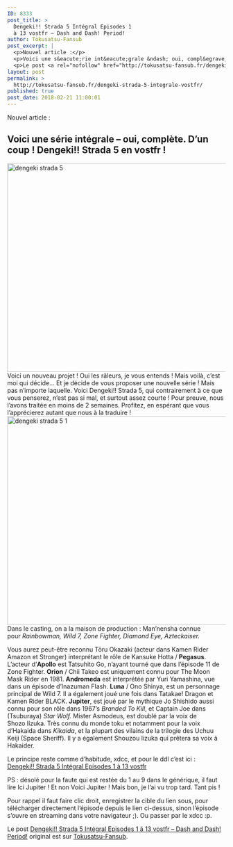 ```yaml
---
ID: 8333
post_title: >
  Dengeki!! Strada 5 Intégral Episodes 1
  à 13 vostfr – Dash and Dash! Period!
author: Tokusatsu-Fansub
post_excerpt: |
  <p>Nouvel article :</p>
  <p>Voici une s&eacute;rie int&eacute;grale &ndash; oui, compl&egrave;te. D&rsquo;un coup ! Dengeki!! Strada 5 en vostfr ! Voici un nouveau projet ! Oui les r&acirc;leurs, je vous entends ! Mais voil&agrave;, c&rsquo;est moi qui d&eacute;cide&hellip; Et je d&eacute;cide de vous proposer &hellip; <a href="http://tokusatsu-fansub.fr/dengeki-strada-5-integrale-vostfr/">Lire la suite <span>&rarr;</span></a></p>
  <p>Le post <a rel="nofollow" href="http://tokusatsu-fansub.fr/dengeki-strada-5-integrale-vostfr/">Dengeki!! Strada 5 Int&eacute;gral Episodes 1 &agrave; 13 vostfr &ndash; Dash and Dash! Period!</a> original est sur <a rel="nofollow" href="http://tokusatsu-fansub.fr/">Tokusatsu-Fansub</a>.</p>
layout: post
permalink: >
  http://tokusatsu-fansub.fr/dengeki-strada-5-integrale-vostfr/
published: true
post_date: 2018-02-21 11:00:01
---
```

<p>Nouvel article :</p>
<h2>Voici une série intégrale &#8211; oui, complète. D&rsquo;un coup ! Dengeki!! Strada 5 en vostfr !</h2>
<p><a href="http://tokusatsu-fansub.fr/wp-content/uploads/2018/02/dengeki-strada-5.jpg"><img class="aligncenter size-full wp-image-2449" src="http://tokusatsu-fansub.fr/wp-content/uploads/2018/02/dengeki-strada-5.jpg" alt="dengeki strada 5" width="640" height="480" srcset="http://tokusatsu-fansub.fr/wp-content/uploads/2018/02/dengeki-strada-5.jpg 640w, http://tokusatsu-fansub.fr/wp-content/uploads/2018/02/dengeki-strada-5-300x225.jpg 300w, http://tokusatsu-fansub.fr/wp-content/uploads/2018/02/dengeki-strada-5-400x300.jpg 400w" sizes="(max-width: 640px) 100vw, 640px" /></a><span id="more-2440"></span><br />
Voici un nouveau projet ! Oui les râleurs, je vous entends ! Mais voilà, c&rsquo;est moi qui décide&#8230; Et je décide de vous proposer une nouvelle série ! Mais pas n&rsquo;importe laquelle. Voici Dengeki!! Strada 5, qui contrairement à ce que vous penserez, n&rsquo;est pas si mal, et surtout assez courte ! Pour preuve, nous l&rsquo;avons traitée en moins de 2 semaines. Profitez, en espérant que vous l&rsquo;apprécierez autant que nous à la traduire !<br />
<a href="http://tokusatsu-fansub.fr/wp-content/uploads/2018/02/dengeki-strada-5-1.jpg"><img class="aligncenter size-full wp-image-2450" src="http://tokusatsu-fansub.fr/wp-content/uploads/2018/02/dengeki-strada-5-1.jpg" alt="dengeki strada 5 1" width="640" height="480" srcset="http://tokusatsu-fansub.fr/wp-content/uploads/2018/02/dengeki-strada-5-1.jpg 640w, http://tokusatsu-fansub.fr/wp-content/uploads/2018/02/dengeki-strada-5-1-300x225.jpg 300w, http://tokusatsu-fansub.fr/wp-content/uploads/2018/02/dengeki-strada-5-1-400x300.jpg 400w" sizes="(max-width: 640px) 100vw, 640px" /></a>Dans le casting, on a la maison de production : Man’nensha connue pour <em>Rainbowman, Wild 7, Zone Fighter, Diamond Eye, Azteckaiser.</em></p>
<p>Vous aurez peut-être reconnu Tōru Okazaki (acteur dans Kamen Rider Amazon et Stronger) interprétant le rôle de Kansuke Hotta /<strong> Pegasus</strong>. L&rsquo;acteur d&rsquo;<strong>Apollo</strong> est Tatsuhito Go, n&rsquo;ayant tourné que dans l&rsquo;épisode 11 de Zone Fighter. <strong>Orion</strong> / Chii Takeo est uniquement connu pour The Moon Mask Rider en 1981. <strong>Andromeda</strong> est interprétée par Yuri Yamashina, vue dans un épisode d&rsquo;Inazuman Flash. <strong>Luna</strong> / Ono Shinya, est un personnage principal de Wild 7. Il a également joué une fois dans Tatakae! Dragon et Kamen Rider BLACK. <strong>Jupiter</strong>, est joué par le mythique Jo Shishido aussi connu pour son rôle dans 1967’s <em>Branded To Kill</em>, et Captain Joe dans (Tsuburaya) <em>Star Wolf. </em>Mister Asmodeus, est doublé par la voix de Shozo Iizuka. Très connu du monde toku et notamment pour la voix d&rsquo;Hakaida dans <em>Kikaida</em>, et la plupart des vilains de la trilogie des Uchuu Keiji (Space Sheriff). Il y a également Shouzou lizuka qui prêtera sa voix à Hakaider.</p>
<p>Le principe reste comme d&rsquo;habitude, xdcc, et pour le ddl c&rsquo;est ici :<br />
<a href="http://ddl.tokusatsu-fansub.fr/Dengeki%21%21%20Strada%205/">Dengeki!! Strada 5 Intégral Episodes 1 à 13 vostfr</a></p>
<p>PS : désolé pour la faute qui est restée du 1 au 9 dans le générique, il faut lire Ici Jupiter ! Et non Voici Jupiter ! Mais bon, je l&rsquo;ai vu trop tard. Tant pis !</p>
<p>Pour rappel il faut faire clic droit, enregistrer la cible du lien sous, pour télécharger directement l’épisode depuis le lien ci-dessus, sinon l’épisode s’ouvre en streaming dans votre navigateur ;). Ou passer par le xdcc :p.</p>
<!-- Facebook Members Plugin by Crunchify: http://Crunchify.com/facebook-members/ -->
		<div class="fb-recommendations-bar" data-href="http://tokusatsu-fansub.fr/dengeki-strada-5-integrale-vostfr/" data-read-time="5" data-side="" data-action="like"></div><p>Le post <a rel="nofollow" href="http://tokusatsu-fansub.fr/dengeki-strada-5-integrale-vostfr/">Dengeki!! Strada 5 Intégral Episodes 1 à 13 vostfr &#8211; Dash and Dash! Period!</a> original est sur <a rel="nofollow" href="http://tokusatsu-fansub.fr/">Tokusatsu-Fansub</a>.</p>
